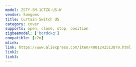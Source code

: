 ```yaml
---
model: ZSTY-SM-1CTZG-US-W
vendor: Somgoms
title: Curtain Switch US
category: cover
supports: open, close, stop, position
zigbeemodel: ['bordckq']
compatible: [z2m]
mlink: 
link: https://www.aliexpress.com/item/4001242513879.html
link2: 
link3: 
---
```


